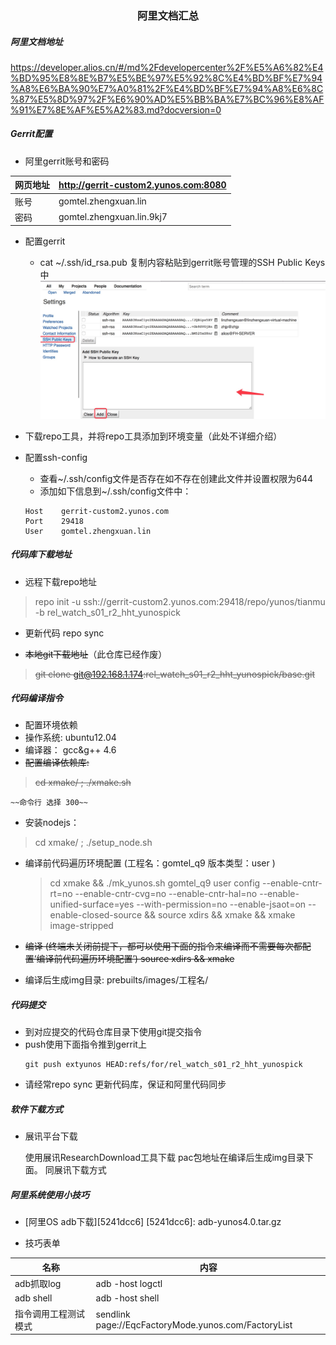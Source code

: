 ### <center>阿里文档汇总</center>

##### 阿里文档地址

<https://developer.alios.cn/#/md%2Fdevelopercenter%2F%E5%A6%82%E4%BD%95%E8%8E%B7%E5%BE%97%E5%92%8C%E4%BD%BF%E7%94%A8%E6%BA%90%E7%A0%81%2F%E4%BD%BF%E7%94%A8%E6%8C%87%E5%8D%97%2F%E6%90%AD%E5%BB%BA%E7%BC%96%E8%AF%91%E7%8E%AF%E5%A2%83.md?docversion=0>


##### Gerrit配置
- 阿里gerrit账号和密码

网页地址  |  http://gerrit-custom2.yunos.com:8080
--|--
账号  |  gomtel.zhengxuan.lin
密码  |  gomtel.zhengxuan.lin.9kj7

- 配置gerrit
    - cat ~/.ssh/id_rsa.pub  复制内容粘贴到gerrit账号管理的SSH Public Keys中
![gerrit-sshkey](gerrit-sshkey.jpg)

- 下载repo工具，并将repo工具添加到环境变量（此处不详细介绍）
- 配置ssh-config
    - 查看~/.ssh/config文件是否存在如不存在创建此文件并设置权限为644
    - 添加如下信息到~/.ssh/config文件中：
    ```
    Host	gerrit-custom2.yunos.com
    Port	29418
    User	gomtel.zhengxuan.lin
    ```


##### 代码库下载地址

-   远程下载repo地址
> repo init -u ssh://gerrit-custom2.yunos.com:29418/repo/yunos/tianmu -b rel_watch_s01_r2_hht_yunospick
- 更新代码 repo sync

-   ~~本地git下载地址~~（此仓库已经作废）
> ~~git clone git@192.168.1.174:rel_watch_s01_r2_hht_yunospick/base.git~~

##### 代码编译指令
- 配置环境依赖
 - 操作系统:  ubuntu12.04
 - 编译器：   gcc&g++ 4.6
 - ~~配置编译依赖库:~~
 > ~~cd xmake/ ; ./xmake.sh~~

    ~~命令行 选择 300~~
 - 安装nodejs：
 > cd xmake/ ; ./setup_node.sh

- 编译前代码遍历环境配置 (工程名：gomtel_q9 版本类型：user )
    >cd xmake && ./mk_yunos.sh gomtel_q9 user config --enable-cntr-rt=no --enable-cntr-cvg=no --enable-cntr-hal=no --enable-unified-surface=yes --with-permission=no --enable-jsaot=on --enable-closed-source && source xdirs && xmake && xmake image-stripped

-   ~~编译 (终端未关闭前提下，都可以使用下面的指令来编译而不需要每次都配置‘编译前代码遍历环境配置’)
    source xdirs && xmake~~
-   编译后生成img目录: prebuilts/images/工程名/

##### 代码提交
- 到对应提交的代码仓库目录下使用git提交指令
- push使用下面指令推到gerrit上
    ```
    git push extyunos HEAD:refs/for/rel_watch_s01_r2_hht_yunospick
    ```
- 请经常repo sync 更新代码库，保证和阿里代码同步

##### 软件下载方式

-   展讯平台下载

    使用展讯ResearchDownload工具下载 pac包地址在编译后生成img目录下面。
    同展讯下载方式


##### 阿里系统使用小技巧
- [阿里OS adb下载][5241dcc6]
[5241dcc6]: adb-yunos4.0.tar.gz

- 技巧表单

名称  |  内容
--|--
adb抓取log  | adb -host logctl
adb shell  |  adb -host shell
指令调用工程测试模式 | sendlink page://EqcFactoryMode.yunos.com/FactoryList
